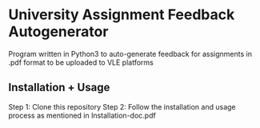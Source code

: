 # University Assignment Feedback Autogenerator
Program written in Python3 to auto-generate feedback for assignments in .pdf format to be uploaded to VLE platforms

## Installation + Usage
Step 1: Clone this repository
Step 2: Follow the installation and usage process as mentioned in Installation-doc.pdf
